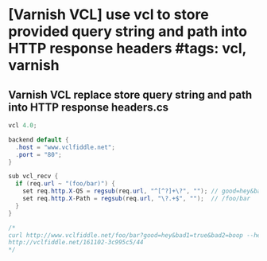 # [Varnish VCL] use vcl to store provided query string and path into HTTP response headers #tags: vcl, varnish

## Varnish VCL replace store query string and path into HTTP response headers.cs

```c#
vcl 4.0;

backend default { 
  .host = "www.vclfiddle.net"; 
  .port = "80"; 
}

sub vcl_recv {
  if (req.url ~ "(foo/bar)") {
    set req.http.X-QS = regsub(req.url, "^[^?]+\?", ""); // good=hey&bad1=true&bad2=boop
    set req.http.X-Path = regsub(req.url, "\?.+$", "");  // /foo/bar
  }
}

/*
curl http://www.vclfiddle.net/foo/bar?good=hey&bad1=true&bad2=boop --header 'User-Agent: vclFiddle'
http://vclfiddle.net/161102-3c995c5/44
*/
```

